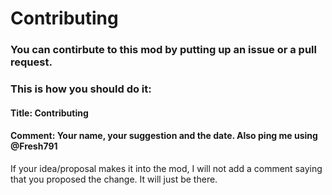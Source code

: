 # Contributing

### You can contirbute to this mod by putting up an issue or a pull request. 
### This is how you should do it:

#### Title: Contributing
#### Comment: Your name, your suggestion and the date. Also ping me using @Fresh791

If your idea/proposal makes it into the mod, I will not add a comment saying that you proposed the change. It will just be there.
